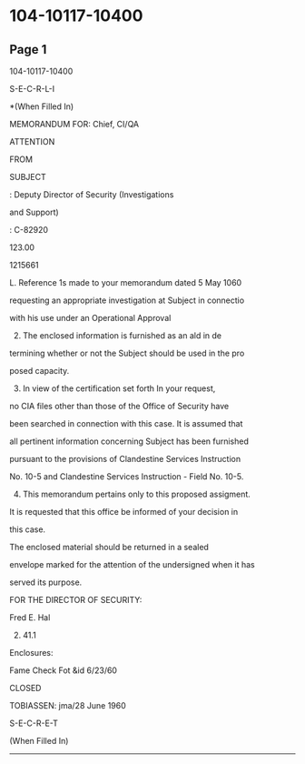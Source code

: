 # 104-10117-10400

## Page 1

104-10117-10400

S-E-C-R-L-I

*(When Filled In)

MEMORANDUM FOR: Chief, CI/QA

ATTENTION

FROM

SUBJECT

: Deputy Director of Security (Investigations

and Support)

: C-82920

123.00

1215661

L. Reference 1s made to your memorandum dated 5 May 1060

requesting an appropriate investigation at Subject in connectio

with his use under an Operational Approval

2. The enclosed information is furnished as an ald in de

termining whether or not the Subject should be used in the pro

posed capacity.

3. In view of the certification set forth In your request,

no CIA files other than those of the Office of Security have

been searched in connection with this case. It is assumed that

all pertinent information concerning Subject has been furnished

pursuant to the provisions of Clandestine Services Instruction

No. 10-5 and Clandestine Services Instruction - Field No. 10-5.

4. This memorandum pertains only to this proposed assigment.

It is requested that this office be informed of your decision in

this case.

The enclosed material should be returned in a sealed

envelope marked for the attention of the undersigned when it has

served its purpose.

FOR THE DIRECTOR OF SECURITY:

Fred E. Hal

2. 41.1

Enclosures:

Fame Check Fot &id 6/23/60

CLOSED

TOBIASSEN: jma/28 June 1960

S-E-C-R-E-T

(When Filled In)

---

